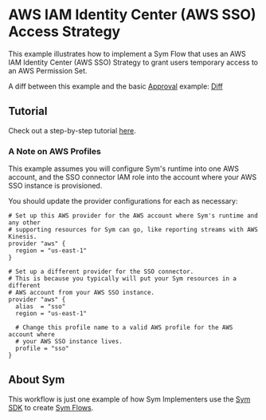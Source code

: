# AWS IAM Identity Center (AWS SSO) Access Strategy

This example illustrates how to implement a Sym Flow that uses an AWS IAM Identity Center (AWS SSO) Strategy to grant users temporary access to an AWS Permission Set.

A diff between this example and the basic [Approval](../approvals) example: [Diff](https://github.com/symopsio/examples/compare/5b76c7ec7f23014b8aeb8e09c94165848d90780c...7b0f47fda4d044d5ef5471ce651dfc60567708a8)

## Tutorial

Check out a step-by-step tutorial [here](https://docs.symops.com/docs/aws-sso).

### A Note on AWS Profiles

This example assumes you will configure Sym's runtime into one AWS account, and the SSO connector IAM role into the account where your AWS SSO instance is provisioned.

You should update the provider configurations for each as necessary:

```hcl
# Set up this AWS provider for the AWS account where Sym's runtime and any other
# supporting resources for Sym can go, like reporting streams with AWS Kinesis.
provider "aws" {
  region = "us-east-1"
}

# Set up a different provider for the SSO connector.
# This is because you typically will put your Sym resources in a different
# AWS account from your AWS SSO instance.
provider "aws" {
  alias  = "sso"
  region = "us-east-1"

  # Change this profile name to a valid AWS profile for the AWS account where
  # your AWS SSO instance lives.
  profile = "sso"
}
```

## About Sym

This workflow is just one example of how Sym Implementers use the [Sym SDK](https://docs.symops.com/docs) to create [Sym Flows](https://docs.symops.com/docs/sym-access-flows).
